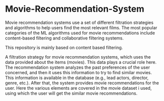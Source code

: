 # Movie-Recommendation-System

Movie recommendation systems use a set of different filtration strategies and algorithms to help users find the most relevant films. The most popular categories of the ML algorithms used for movie recommendations include content-based filtering and collaborative filtering systems.

This repository is mainly based on content based filtering.

A filtration strategy for movie recommendation systems, which uses the data provided about the items (movies). This data plays a crucial role here. The recommendation system analyzes the past preferences of the user concerned, and then it uses this information to try to find similar movies. This information is available in the database (e.g., lead actors, director, genre, etc.). After that, the system provides movie recommendations for the user. Here the various elements are covered in the movie dataset i used, using which the user will get the similar movie recommendations.
